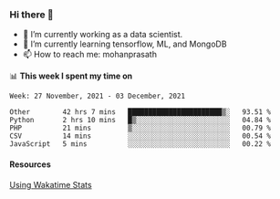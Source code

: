 ### Hi there 👋

- 🔭 I’m currently working as a data scientist.
- 🌱 I’m currently learning tensorflow, ML, and MongoDB
- 📫 How to reach me: mohanprasath

📊 **This week I spent my time on**
<!--START_SECTION:waka-->
```text
Week: 27 November, 2021 - 03 December, 2021

Other        42 hrs 7 mins   ███████████████████████▒░   93.51 % 
Python       2 hrs 10 mins   █▒░░░░░░░░░░░░░░░░░░░░░░░   04.84 % 
PHP          21 mins         ▒░░░░░░░░░░░░░░░░░░░░░░░░   00.79 % 
CSV          14 mins         ░░░░░░░░░░░░░░░░░░░░░░░░░   00.54 % 
JavaScript   5 mins          ░░░░░░░░░░░░░░░░░░░░░░░░░   00.22 % 
```
<!--END_SECTION:waka-->

#### Resources
[Using Wakatime Stats](https://github.com/marketplace/actions/waka-readme)
